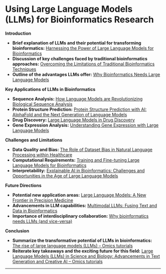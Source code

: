 # Using Large Language Models (LLMs) for Bioinformatics Research

**Introduction**
* **Brief explanation of LLMs and their potential for transforming bioinformatics:** [Harnessing the Power of Large Language Models for Bioinformatics](https://medium.com/@init_27/harnessing-the-power-of-large-language-models-for-bioinformatics-d0561db05a69)
* **Discussion of key challenges faced by traditional bioinformatics approaches:** [Overcoming the Limitations of Traditional Bioinformatics Techniques](https://www.frontiersin.org/articles/10.3389/fgene.2022.865626/full)
* **Outline of the advantages LLMs offer:** [Why Bioinformatics Needs Large Language Models](https://bdoteq.com/why-bioinformatics-need-language-models/)

**Key Applications of LLMs in Bioinformatics**
* **Sequence Analysis:**  [How Language Models are Revolutionizing Biological Sequence Analysis](https://www.technologynetworks.com/informatics/articles/how-language-models-are-revolutionizing-biological-sequence-analysis-366863)
* **Protein Structure Prediction:** [Protein Structure Prediction with AI: AlphaFold and the Next Generation of Language Models ](https://www.marktechpost.com/2023/05/15/protein-structure-prediction-with-ai-alphafold-and-the-next-generation-of-language-models/)
* **Drug Discovery:**  [Large Language Models in Drug Discovery](https://www.ncbi.nlm.nih.gov/pmc/articles/PMC9469591/)
* **Gene Expression Analysis:**  [Understanding Gene Expression with Large Language Models](https://bdoteq.com/understanding-gene-expression-with-large-language-models/) 

**Challenges and Limitations**
* **Data Quality and Bias:** [The Role of Dataset Bias in Natural Language Processing within Healthcare]([https://www.ncbi.nlm.nih.gov/pmc/articles/PMC8980800/])
* **Computational Requirements:** [Training and Fine-tuning Large Language Models for Bioinformatics]([https://www.frontiersin.org/articles/10.3389/fbinf.2023.1095659/full])
* **Interpretability:** [Explainable AI in Bioinformatics: Challenges and Opportunities in the Age of Large Language Models]([https://www.biorxiv.org/content/10.1101/2023.09.08.559268v1])


**Future Directions**
* **Potential new application areas:** [Large Language Models: A New Frontier in Precision Medicine]([https://www.ncbi.nlm.nih.gov/pmc/articles/PMC9120966/])
* **Advancements in LLM capabilities:** [Multimodal LLMs: Fusing Text and Data in Bioinformatics]([https://arxiv.org/abs/2308.09910])
* **Importance of interdisciplinary collaboration:** [Why bioinformatics needs LLMs (and vice-versa)]([https://greenelab.github.io/metagenomics-workshop/posts/llms/])

**Conclusion**
* **Summarize the transformative potential of LLMs in bioinformatics:** [The rise of large language models (LLMs) – Omics tutorials](https://omicstutorials.com/the-rise-of-large-language-models-llms/) 
* **Reiterate key takeaways and the exciting future for this field:**  [Large Language Models (LLMs) in Science and Biology: Advancements in Text Generation and Creative AI – Omics tutorials](https://omicstutorials.com/large-language-models-llms-in-science-and-biology-advancements-in-text-generation-and-creative-ai/)

-----


